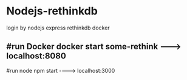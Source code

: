 # Nodejs-rethinkdb
login by  nodejs express rethinkdb docker

#run Docker 
docker start some-rethink ---> localhost:8080
----
#run node 
npm start  ----> localhost:3000
